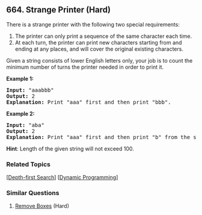 <!--|This file generated by command(leetcode description); DO NOT EDIT.    |-->
<!--+----------------------------------------------------------------------+-->
<!--|@author    Openset <openset.wang@gmail.com>                           |-->
<!--|@link      https://github.com/openset                                 |-->
<!--|@home      https://github.com/openset/leetcode                        |-->
<!--+----------------------------------------------------------------------+-->

## 664. Strange Printer (Hard)

<p>
There is a strange printer with the following two special requirements:

<ol>
<li>The printer can only print a sequence of the same character each time.</li>
<li>At each turn, the printer can print new characters starting from and ending at any places, and will cover the original existing characters.</li>
</ol>

</p>

<p>
Given a string consists of lower English letters only, your job is to count the minimum number of turns the printer needed in order to print it.
</p>

<p><b>Example 1:</b><br />
<pre>
<b>Input:</b> "aaabbb"
<b>Output:</b> 2
<b>Explanation:</b> Print "aaa" first and then print "bbb".
</pre>
</p>

<p><b>Example 2:</b><br />
<pre>
<b>Input:</b> "aba"
<b>Output:</b> 2
<b>Explanation:</b> Print "aaa" first and then print "b" from the second place of the string, which will cover the existing character 'a'.
</pre>
</p>

<p><b>Hint</b>: Length of the given string will not exceed 100.</p>

### Related Topics
[[Depth-first Search](https://github.com/openset/leetcode/tree/master/tag/depth-first-search/README.md)]
[[Dynamic Programming](https://github.com/openset/leetcode/tree/master/tag/dynamic-programming/README.md)]

### Similar Questions
  1. [Remove Boxes](https://github.com/openset/leetcode/tree/master/problems/remove-boxes) (Hard)
